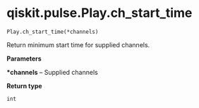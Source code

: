 # qiskit.pulse.Play.ch\_start\_time

`Play.ch_start_time(*channels)`

Return minimum start time for supplied channels.

**Parameters**

**\*channels** – Supplied channels

**Return type**

`int`
